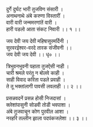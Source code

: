 दुर्गे दुर्घट भारी तुजविण संसारी ।  
अनाथनाथे अंबे करुणा विस्तारीं ।  
वारी वारी जन्ममरणांतें   वारी ।  
हारी पडलो आता संकट निवारी ।। १ ।।  
  
जय देवी जय देवी महिषासुरमर्दिनी ।  
सुरवरईश्वर-वरदे तारक संजीवनी ।।  
जय देवी जय देवी ।। धृ० ।।  
  
त्रिभुवनभुवनी पहाता तुजऐसी नाही ।  
चारी श्रमले परंतु न बोलवे काही ।  
साही विवाद करिता पडले प्रवाही ।  
ते तू भक्तांलागी पावसी लवलाही ।। २ ।।  
  
प्रसन्नवदनें प्रसन्न होसी निजदासां ।  
क्लेशांपासुनी सोडवी तोडी भवपाशा ।  
अंबे तुजवाचून कोण पुरवील आशा ।  
नरहरि तल्लीन झाला पदपंकजलेशा ।। ३ ।।
